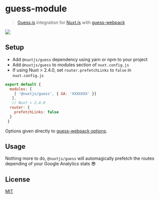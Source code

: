 # guess-module

>[ Guess.js](https://github.com/guess-js/guess) integration for [Nuxt.js](https://github.com/nuxt/nuxt.js/) with [guess-webpack](https://www.npmjs.com/package/guess-webpack)

![](https://github.com/daliborgogic/guess-module/workflows/Module%20Cross-platform%20CI/badge.svg)

## Setup

- Add `@nuxtjs/guess` dependency using yarn or npm to your project
- Add `@nuxtjs/guess` to modules section of `nuxt.config.js`
- If using Nuxt > 2.4.0, set `router.prefetchLinks` to `false` in `nuxt.config.js`

```javascript
export default {
  modules: [
    [ '@nuxtjs/guess', { GA: 'XXXXXXX' }]
   ],
   // Nuxt > 2.4.0
  router: {
    prefetchLinks: false
  }
 }
```

Options given directly to [guess-webpack options](https://www.npmjs.com/package/guess-webpack#advanced-usage).

## Usage

Nothing more to do, `@nuxtjs/guess` will automagically prefetch the routes depending of your Google Analytics stats 😎

## License

[MIT](https://opensource.org/licenses/MIT)

